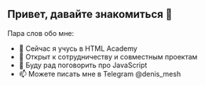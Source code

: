 ## Привет, давайте знакомиться 👋

Пара слов обо мне:

- 🌱 Сейчас я учусь в HTML Academy 
- 👯 Открыт к сотрудничеству и совместным проектам
- 💬 Буду рад поговорить про JavaScript
- 📫 Можете писать мне в Telegram @denis_mesh


